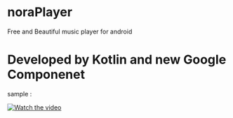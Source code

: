 # noraPlayer
Free and Beautiful music player for android 


# Developed by Kotlin and new Google Componenet


sample : 



[![Watch the video]()](http://beta.drive.arcademy.ir/public/cv.mp4)

